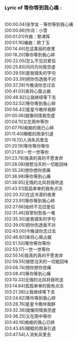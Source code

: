 <h3>Lyric of 等你等到我心痛 :</h3><p><br>[00:00.04]张学友 - 等你等到我心痛
<br>[00:00.86]作词：小雪
<br>[00:01.01]作曲：黎沸挥
<br>[00:01.16]编曲：欧丁玉
<br>[00:14.46]在这美丽的夜里
<br>[00:18.20]等你等到我心碎
<br>[00:22.05]怎么不见旧爱侣
<br>[00:25.85]问问为何我空虚
<br>[00:29.59]是我错失的字句
<br>[00:33.39]把你伤透我不对
<br>[00:37.28]今晚请你念过去
<br>[00:41.03]来将心窝占据
<br>[00:48.92]让我继续等下去
<br>[00:52.52]等你等到我心碎
<br>[00:56.42]星星今晚伴我醉
<br>[01:00.06]就像同情我空虚
<br>[01:04.11]又在雨中等你
<br>[01:07.76]痴痴的我已心碎
<br>[01:11.40]眼眶的雨渐引退
<br>[01:15.13]人消失风里去
<br>[01:20.19]等你等你等你
<br>[01:21.81]一世一世等你
<br>[01:23.78]我真的真的不愿舍弃
<br>[01:28.08]很想当天的一切能回味
<br>[01:35.26]想你想你苦痛
<br>[01:36.98]等你等到心痛
<br>[01:38.95]无情的北风将我吹送
<br>[01:43.51]孤孤单单的我有点冻
<br>[02:20.32]在这冷漠的夜里
<br>[02:23.91]等你等到我心碎
<br>[02:27.66]始终不见旧爱侣
<br>[02:31.46]寂寥别愁各一堆
<br>[02:35.30]是我错失的字句
<br>[02:39.05]把你伤透我不对
<br>[02:43.00]今晚请你念过去
<br>[02:46.60]来将心窝占据
<br>[02:51.50]等你等你等你
<br>[02:53.17]一世一世等你
<br>[02:55.14]我真的真的不愿舍弃
<br>[02:59.55]很想当天的一切能回味
<br>[03:06.74]想你想你苦痛
<br>[03:08.41]等你等到心痛
<br>[03:10.33]无情的北风将我吹送
<br>[03:14.84]孤孤单单的我有点冻
<br>[03:21.38]让我继续等下去
<br>[03:24.82]等你等到我心碎
<br>[03:28.76]星星今晚伴我醉
<br>[03:32.36]就像同情我空虚
<br>[03:36.25]又在雨中等你
<br>[03:40.16]痴痴的我心已碎
<br>[03:43.85]眼眶的雨渐引退
<br>[03:47.54]人消失风里去
</p>